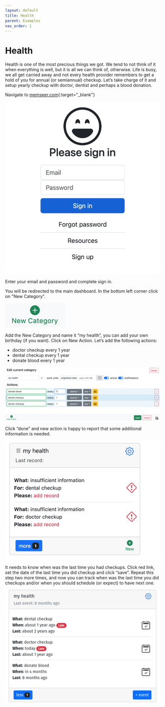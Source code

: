 ```yaml
---
layout: default 
title: Health
parent: Examples
nav_order: 1
---
```


# Health

Health is one of the most precious things we got. We tend to not think of it when everything is well, but it is all we can think of, otherwise. Life is busy,
we all get carried away and not every health provider remembers to get a hold of you for annual (or semiannual) checkup. Let’s take charge of it and setup
yearly checkup with doctor, dentist and perhaps a blood donation.

Navigate to [memseer.com](https://memseer.com){:target="_blank"}

![](../../assets/images/guides/sign_up/signin.jpg)

Enter your email and password and complete sign in. 

You will be redirected to the main dashboard. In the bottom left corner click on "New Category".

![](../../assets/images/examples/health/add_new_category.jpg)

Add the New Category and name it “my health”, you can add your own birthday (if you want). Click on New Action. Let’s add the following actions:

* doctor checkup every 1 year
* dental checkup every 1 year
* donate blood every 1 year

![](../../assets/images/examples/health/new_action.png)

Click “done” and new action is happy to report that some additional information is needed.

![](../../assets/images/examples/health/insufficient_info.png)

It needs to know when was the last time you had checkups. Click red link, set the date of the last time you did checkup and click “save”. 
Repeat this step two more times, and now you can track when was the last time you did checkups and/or when you should schedule (or expect) to have next one.

![](../../assets/images/examples/health/dashboard.png)
